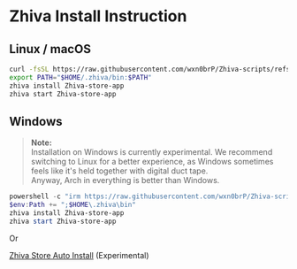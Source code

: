 # Zhiva Install Instruction

## Linux / macOS

```bash
curl -fsSL https://raw.githubusercontent.com/wxn0brP/Zhiva-scripts/refs/heads/master/install/prepare.sh | bash
export PATH="$HOME/.zhiva/bin:$PATH"
zhiva install Zhiva-store-app
zhiva start Zhiva-store-app
```

## Windows

> **Note:**  
> Installation on Windows is currently experimental. We recommend switching to Linux for a better experience, as Windows sometimes feels like it's held together with digital duct tape.  
> Anyway, Arch in everything is better than Windows.


```powershell
powershell -c "irm https://raw.githubusercontent.com/wxn0brP/Zhiva-scripts/master/install/prepare.ps1 | iex"
$env:Path += ";$HOME\.zhiva\bin"
zhiva install Zhiva-store-app
zhiva start Zhiva-store-app
```

Or

[Zhiva Store Auto Install](https://github.com/wxn0brP/Zhiva-windows/releases/download/native/Zhiva-store-app.exe) (Experimental)